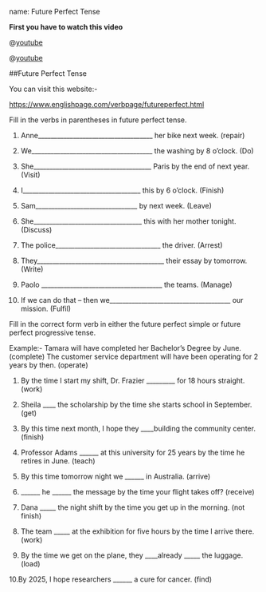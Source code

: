 name: Future Perfect Tense


**First you have to watch this video**


@[youtube](_zErY5dar9Y)

@[youtube](yEdOh7_1juM)

##Future Perfect Tense

You can visit this website:-

https://www.englishpage.com/verbpage/futureperfect.html

Fill in the verbs in parentheses in future perfect tense.



1) Anne____________________________________ her bike next week. (repair)

2) We______________________________________ the washing by 8 o’clock. (Do)

3) She_____________________________________ Paris by the end of next year. (Visit)

4) I_____________________________________ this by 6 o’clock. (Finish)

5) Sam________________________________ by next week. (Leave)

6) She__________________________________ this with her mother tonight. (Discuss)

7) The police_________________________________ the driver. (Arrest)

8) They________________________________________ their essay by tomorrow. (Write)

9) Paolo ______________________________________ the teams. (Manage)

10) If we can do that – then we______________________________________ our mission. (Fulfil)





Fill in the correct form verb in either the future perfect simple or future perfect progressive tense.



Example:- Tamara will have completed her Bachelor’s Degree by June. (complete)
          The customer service department will have been operating for 2 years by then. (operate)
          
          
1. By the time I start my shift, Dr. Frazier _________ for 18 hours straight. (work)

2. Sheila ____ the scholarship by the time she starts school in September. (get)

3. By this time next month, I hope they ____building the community center. (finish)

4. Professor Adams ______ at this university for 25 years by the time he retires in June. (teach)

5. By this time tomorrow night we ______ in Australia. (arrive)

6. ______ he ______ the message by the time your flight takes off? (receive)

7. Dana _____ the night shift by the time you get up in the morning. (not finish)

8. The team _____ at the exhibition for five hours by the time I arrive there. (work)

9. By the time we get on the plane, they ____already _____ the luggage. (load)

10.By 2025, I hope researchers ______ a cure for cancer. (find)



